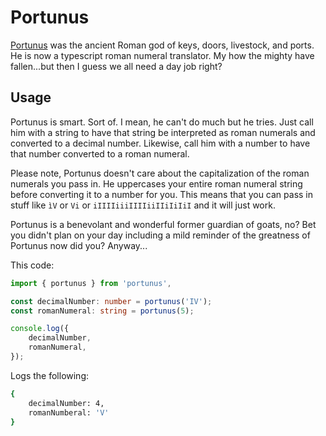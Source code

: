 # Portunus

[Portunus](https://en.wikipedia.org/wiki/Portunus_(mythology)) was the ancient Roman god of keys, doors, livestock, and ports. He is now a typescript roman numeral translator. My how the mighty have fallen...but then I guess we all need a day job right?

## Usage

Portunus is smart. Sort of. I mean, he can't do much but he tries. Just call him with a string to have that string be interpreted as roman numerals and converted to a decimal number. Likewise, call him with a number to have that number converted to a roman numeral.

Please note, Portunus doesn't care about the capitalization of the roman numerals you pass in. He uppercases your entire roman numeral string before converting it to a number for you. This means that you can pass in stuff like `ìV` or `Vi` or `iIIIIiiiIIIIiiIIiIiIiI` and it will just work.

Portunus is a benevolant and wonderful former guardian of goats, no? Bet you didn't plan on your day including a mild reminder of the greatness of Portunus now did you? Anyway...

This code:

```typescript
import { portunus } from 'portunus',

const decimalNumber: number = portunus('IV');
const romanNumeral: string = portunus(5);

console.log({
    decimalNumber,
    romanNumeral,
});
```

Logs the following:

```bash
{
    decimalNumber: 4,
    romanNumberal: 'V'
}
```